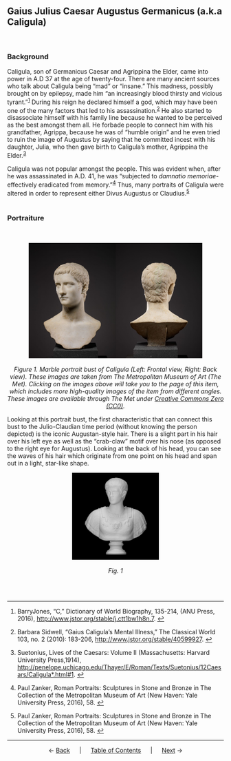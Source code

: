 ## Gaius Julius Caesar Augustus Germanicus (a.k.a Caligula)
<br>

### Background

Caligula, son of Germanicus Caesar and Agrippina the Elder, came into power in A.D 37 at the age of twenty-four. There are many ancient sources who talk about Caligula being “mad” or “insane.” This madness, possibly brought on by epilepsy, made him “an increasingly blood thirsty and vicious tyrant.”<sup><a id="fnref1" href="#fn1">1</a></sup> During his reign he declared himself a god, which may have been one of the many factors that led to his assassination.<sup><a id="fnref2" href="#fn2">2</a></sup> He also started to disassociate himself with his family line because he wanted to be perceived as the best amongst them all. He forbade people to connect him with his grandfather, Agrippa, because he was of “humble origin” and he even tried to ruin the image of Augustus by saying that he committed incest with his daughter, Julia, who then gave birth to Caligula’s mother, Agrippina the Elder.<sup><a id="fnref3" href="#fn3">3</a></sup>

Caligula was not popular amongst the people. This was evident when, after he was assassinated in A.D. 41, he was “subjected to *damnatio memoriae*-effectively eradicated from memory.”<sup><a id="fnref4" href="#fn4">4</a></sup> Thus, many portraits of Caligula were altered in order to represent either Divus Augustus or Claudius.<sup><a id="fnref5" href="#fn5">5</a></sup>
<br><br>

### Portraiture
<br>
<p align="center"><a href="https://www.metmuseum.org/art/collection/search/248851"><img src="../Images/caligula-front-view-met.jpg" alt="Marble portrait bust of the emperor Gaius, known as Caligula, Marble, Roman, 3/4 view (front)" width="40%"/></a><a href="https://www.metmuseum.org/art/collection/search/248851"><img src="../Images/caligula-back-view-met.jpg" alt="Marble portrait bust of the emperor Gaius, known as Caligula, Marble, Roman, 3/4 view (back)" width="40%"/></a></p>

<p align="center"><i>Figure 1. Marble portrait bust of Caligula (Left: Frontal view, Right: Back view). These images are taken from The Metropolitan Museum of Art (The Met). Clicking on the images above will take you to the page of this item, which includes more high-quality images of the item from different angles. These images are available through The Met under <a href="https://creativecommons.org/share-your-work/public-domain/cc0/">Creative Commons Zero (CC0)</a>.</i></p>

Looking at this portrait bust, the first characteristic that can connect this bust to the Julio-Claudian time period (without knowing the person depicted) is the iconic Augustan-style hair. There is a slight part in his hair over his left eye as well as the “crab-claw” motif over his nose (as opposed to the right eye for Augustus). Looking at the back of his head, you can see the waves of his hair which originate from one point on his head and span out in a light, star-like shape.

<p align="center"><a href="https://www.myminifactory.com/object/3d-print-caligula-44374"><img src="../Images/caligula-liverpool-stw.jpg" alt="Caligula Bust image" width="40%"/></a></p>

<p align="center"><i>Fig. 1</i></p>
<br><br>

---
1. <a id="fn1"></a>BarryJones, “C,” Dictionary of World Biography, 135-214, (ANU Press, 2016), http://www.jstor.org/stable/j.ctt1bw1h8n.7. <a href="#fnref1">↩</a>

2. <a id="fn2"></a>Barbara Sidwell, “Gaius Caligula’s Mental Illness,” The Classical World 103, no. 2 (2010): 183-206, http://www.jstor.org/stable/40599927. <a href="#fnref2">↩</a>

3. <a id="fn3"></a>Suetonius, Lives of the Caesars: Volume II (Massachusetts: Harvard University Press,1914), http://penelope.uchicago.edu/Thayer/E/Roman/Texts/Suetonius/12Caesars/Caligula*.html#1. <a href="#fnref3">↩</a>

4. <a id="fn4"></a>Paul Zanker, Roman Portraits: Sculptures in Stone and Bronze in The Collection of the Metropolitan Museum of Art (New Haven: Yale University Press, 2016), 58. <a href="#fnref4">↩</a>

5. <a id="fn5"></a>Paul Zanker, Roman Portraits: Sculptures in Stone and Bronze in The Collection of the Metropolitan Museum of Art (New Haven: Yale University Press, 2016), 58. <a href="#fnref5">↩</a>
---
<p align="center">
← <a href="tiberius.md">Back</a> &emsp; | &emsp; <a href="../readme.md">Table of Contents</a> &emsp; | &emsp; <a href="claudius.md">Next</a> →
</p>